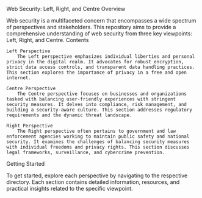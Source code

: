 Web Security: Left, Right, and Centre
Overview

Web security is a multifaceted concern that encompasses a wide spectrum of perspectives and stakeholders. This repository aims to provide a comprehensive understanding of web security from three key viewpoints: Left, Right, and Centre.
Contents

    Left Perspective
        The Left perspective emphasizes individual liberties and personal privacy in the digital realm. It advocates for robust encryption, strict data access controls, and transparent data handling practices. This section explores the importance of privacy in a free and open internet.

    Centre Perspective
        The Centre perspective focuses on businesses and organizations tasked with balancing user-friendly experiences with stringent security measures. It delves into compliance, risk management, and building a security-aware culture. This section addresses regulatory requirements and the dynamic threat landscape.

    Right Perspective
        The Right perspective often pertains to government and law enforcement agencies working to maintain public safety and national security. It examines the challenges of balancing security measures with individual freedoms and privacy rights. This section discusses legal frameworks, surveillance, and cybercrime prevention.

Getting Started

To get started, explore each perspective by navigating to the respective directory. Each section contains detailed information, resources, and practical insights related to the specific viewpoint.
